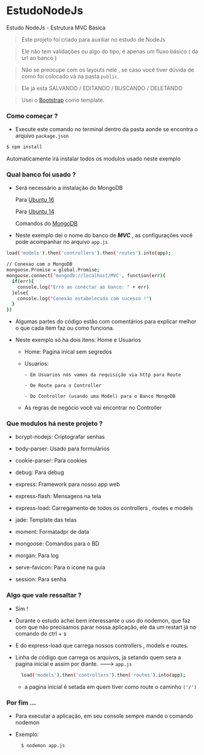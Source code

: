 # EstudoNodeJs
Estudo NodeJs - Estrutura MVC Básica 

> Este projeto foi criado para auxiliar no estudo de NodeJs

> Ele não tem validações ou algo do tipo, é apenas um fluxo básico ( da url ao banco )

> Não se preocupe com os layouts nele , se caso você tiver dúvida de como foi colocado vá na pasta `public`. 

> Ele já esta SALVANDO / EDITANDO / BUSCANDO / DELETANDO

> Usei o [Bootstrap](http://getbootstrap.com/) como template.

### Como começar ?
  - Execute este comando no terminal dentro da pasta aonde se encontra o arquivo `package.json`
```sh
$ npm install
```
  Automaticamente irá instalar todos os modulos usado neste exemplo

### Qual banco foi usado ?
  - Será necessário a instalação do MongoDB
    
    Para [Ubuntu 16](https://www.digitalocean.com/community/tutorials/how-to-install-mongodb-on-ubuntu-16-04)  
    
    Para [Ubuntu 14](https://www.digitalocean.com/community/tutorials/how-to-install-mongodb-on-ubuntu-14-04)
    
    Comandos do [MongoDB](http://imasters.com.br/artigo/20828/mongodb/como-usar-o-console-do-mongodb?trace=1519021197&source=single)
    
  - Neste exemplo dei o nome do banco de ***MVC*** , as configurações você pode acompanhar no arquivo `app.js`
    
```sh    
load('models').then('controllers').then('routes').into(app);

// Conexao com o MongoDB
mongoose.Promise = global.Promise;
mongoose.connect('mongodb://localhost/MVC', function(err){
  if(err){
    console.log("Erro ao conectar ao banco: " + err)
  }else{
    console.log("Conexão estabelecida com sucesso !")
  }
})
```
  - Algumas partes do código estão com comentários para explicar melhor o que cada item faz ou como funciona.
  
  - Neste exemplo só ha dois itens: Home e Usuarios
      - Home: Pagina inical sem segredos
      - Usuarios: 
      
            - Em Usuarios nós vamos da requisição via http para Route
          
            - De Route para o Controller
          
            - Do Controller (usando uma Model) para o Banco MongoDB
          
      - As regras de negócio você vai encontrar no Controller

### Que modulos há neste projeto ?
  - bcrypt-nodejs: Criptografar senhas
  
  - body-parser: Usado para formulários
  
  - cookie-parser: Para cookies
  
  - debug: Para debug 
    
  - express: Framework para nosso app web
  
  - express-flash: Mensagens na tela
  
  - express-load: Carregamento de todos os controllers , routes e models
  
  - jade: Template das telas
  
  - moment: Formatadpr de data
  
  - mongoose: Comandos para o BD
  
  - morgan: Para log
  
  - serve-favicon: Para o icone na guia
  
  - session: Para senha
  
### Algo que vale ressaltar ?
  - Sim ! 
  - Durante o estudo achei bem interessante o uso do nodemon, que faz com que não precisamos parar nossa aplicação, ele da um restart já no comando do ctrl + s 
  - E do express-load que carrega nossos controllers , models e routes.
  
  - Linha de código que carrega os arquivos, ja setando quem sera a pagina inicial e assim por diante. ---> `app.js`
    
     
      ```sh
        load('models').then('controllers').then('routes').into(app);
      ```
      
      - a pagina inicial é setada em quem tiver como route o caminho `('/')`
  
  
  


### Por fim ...
  - Para executar a aplicação, em seu console sempre mande o comando nodemon 
  - Exemplo:
      
      ```sh
        $ nodemon app.js
      ```
  

